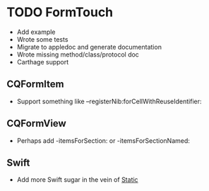 TODO FormTouch
==============

- Add example
- Wrote some tests
- Migrate to appledoc and generate documentation
- Wrote missing method/class/protocol doc
- Carthage support

## CQFormItem

- Support something like –registerNib:forCellWithReuseIdentifier:

## CQFormView

- Perhaps add -itemsForSection: or -itemsForSectionNamed:

## Swift

- Add more Swift sugar in the vein of [Static](https://github.com/venmo/Static)
